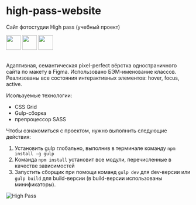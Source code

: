 # high-pass-website
Сайт фотостудии High pass (учебный проект)
<div>
  <img widht="40" height="40" src="https://cdn.jsdelivr.net/gh/devicons/devicon/icons/html5/html5-plain-wordmark.svg" />
  <img widht="40" height="40" src="https://cdn.jsdelivr.net/gh/devicons/devicon/icons/sass/sass-original.svg" />
  <img widht="40" height="40" src="https://cdn.jsdelivr.net/gh/devicons/devicon/icons/gulp/gulp-plain.svg" />
</div><br>

Адаптивная, семантическая pixel-perfect вёрстка одностраничного сайта по макету в Figma. Использовано БЭМ-именование классов. Реализованы все состояния интерактивных элементов: hover, focus, active.

Исользуемые технологии:
- CSS Grid
- Gulp-сборка
- препроцессор SASS

Чтобы ознакомиться с проектом, нужно выполнить следующие действия:
1. Установить gulp глобально, выполнив в терминале команду `npm install -g gulp`
2. Команда `npm install` установит все модули, перечисленные в качестве зависимостей
3. Запустить сборщик при помощи команд `gulp dev` для dev-версии или `gulp build` для build-версии (в build-версии использованы минификаторы). 

![High Pass](https://github.com/DocAna00/high-pass-website/assets/103950286/bf3936d1-3120-49b2-8d0c-dd303893cf48)



